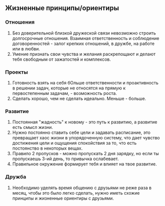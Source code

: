 ## Жизненные принципы/ориентиры

### Отношения

1. Без доверительной близкой дружеской связи невозможно строить долгосрочные отношения. Взаимная ответственность и соблюдение договоренностей - залог крепких отношений, в дружбе, на работе или в любви.
2. Умение признать свои чувства и желания раскрепощают и делают тебя свободным от зажатостей и комплексов.

### Проекты

1. Готовность взять на себя бОльше ответственности и проактивность в решении задач, которые не относятся на прямую к первостепенным задачам, - возможность роста.
2. Сделать хорошо, чем не сделать идеально. Меньше - больше.

### Развитие

1. Постоянная "жадность" к новому - это путь к развитию, а развитие есть смысл жизни.
2. Нужно постоянно ставить себе цели и задавать расписание, это превращает хаос жизни в упорядоченную систему, что дает чувство достижения цели и ощущения спокойствия за то, что есть постоянство в некоторых вещах.
3. Правило 2 пропусков - можно пропускать 2 дня зарядку, но если ты пропускаешь 3-ий день, то привычка ослабевает.
4. Правильное окружение формирует тебя и влияет на твое развитие.

### Дружба

1. Необходимо уделять время общению с друзьями не реже раза в месяц, чтобы это было легко сделать, нужно иметь схожие принципы и жизненные ориентиры с друзьями.


